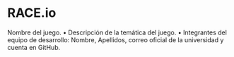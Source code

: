 # RACE.io

 Nombre del juego.
• Descripción de la temática del juego.
• Integrantes del equipo de desarrollo: Nombre, Apellidos, correo oficial de la universidad y
cuenta en GitHub.
